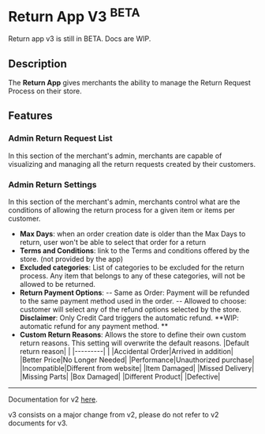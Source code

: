 # Return App V3 <sup>BETA</sup>

Return app v3 is still in BETA. Docs are WIP.

## Description

The **Return App** gives merchants the ability to manage the Return Request Process on their store. 

## Features

### Admin Return Request List
In this section of the merchant's admin, merchants are capable of visualizing and managing all the return requests created by their customers. 
### Admin Return Settings
In this section of the merchant's admin, merchants control what are the conditions of allowing the return process for a given item or items per customer. 
- **Max Days**: when an order creation date is older than the Max Days to return, user won't be able to select that order for a return
- **Terms and Conditions**: link to the Terms and conditions offered by the store. (not provided by the app)
- **Excluded categories**: List of categories to be excluded for the return process. Any item that belongs to any of these categories, will not be allowed to be returned.
- **Return Payment Options**: 
  -- Same as Order: Payment will be refunded to the same payment method used in the order. 
  -- Allowed to choose: customer will select any of the refund options selected by the store. 
      **Disclaimer**: Only Credit Card triggers the automatic refund. **WIP: automatic refund for any payment method. **
- **Custom Return Reasons**: Allows the store to define their own custom return reasons. This setting will overwrite the default reasons. 
    |Default return reason| |
    |---------| |
    |Accidental Order|Arrived in addition|
    |Better Price|No Longer Needed|
    |Performance|Unauthorized purchase|
    |Incompatible|Different from website|
    |Item Damaged|
    |Missed Delivery|
    |Missing Parts|
    |Box Damaged|
    |Different Product|
    |Defective|


---
Documentation for v2 [here](https://github.com/vtex-apps/return-app/tree/v2).

v3 consists on a major change from v2, please do not refer to v2 documents for v3. 
